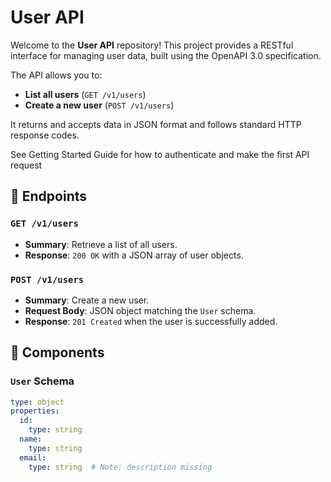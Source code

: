 # User API

Welcome to the **User API** repository! This project provides a RESTful interface for managing user data, built using the OpenAPI 3.0 specification.

The API allows you to:
- **List all users** (`GET /v1/users`)
- **Create a new user** (`POST /v1/users`)

It returns and accepts data in JSON format and follows standard HTTP response codes.

See Getting Started Guide for how to authenticate and make the first API request


## 📂 Endpoints

### `GET /v1/users`
- **Summary**: Retrieve a list of all users.
- **Response**: `200 OK` with a JSON array of user objects.

### `POST /v1/users`
- **Summary**: Create a new user.
- **Request Body**: JSON object matching the `User` schema.
- **Response**: `201 Created` when the user is successfully added.

## 🧩 Components

### `User` Schema
```yaml
type: object
properties:
  id:
    type: string
  name:
    type: string
  email:
    type: string  # Note: description missing



